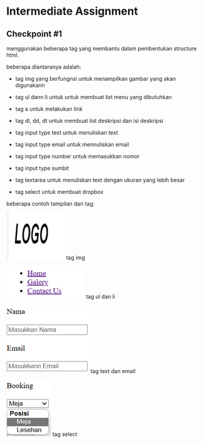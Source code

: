 
# Intermediate Assignment

## Checkpoint #1 

menggunakan beberapa tag yang membantu dalam pembentukan structure html. 

beberapa diantaranya adalah:

- tag img yang berfungnsi untuk menampilkan gambar yang akan digunakann

- tag ul dann li untuk untuk membuat list menu yang dibutuhkan

- tag a untuk melakukan link 

- tag dl, dd, dt untuk membuat list deskripsi dan isi deskripsi

- tag input type text untuk menuliskan text

- tag input type email untuk mennuliskan email

- tag input type number untuk memasukkan nomor

- tag input type sumbit

- tag textarea untuk menuliskan text dengan ukuran yang lebih besar

- tag select untuk membuat dropbox

beberapa contoh tampilan dari tag:

![gambar](tagimg.png) tag img

![gambar](tagulli.png) tag ul dan li

![gambar](tagtextemail.png) tag text dan email

![gambar](tagdropbox.png) tag select

